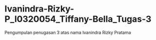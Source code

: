 # Ivanindra-Rizky-P_I0320054_Tiffany-Bella_Tugas-3
Pengumpulan penugasan 3 atas nama Ivanindra Rizky Pratama
